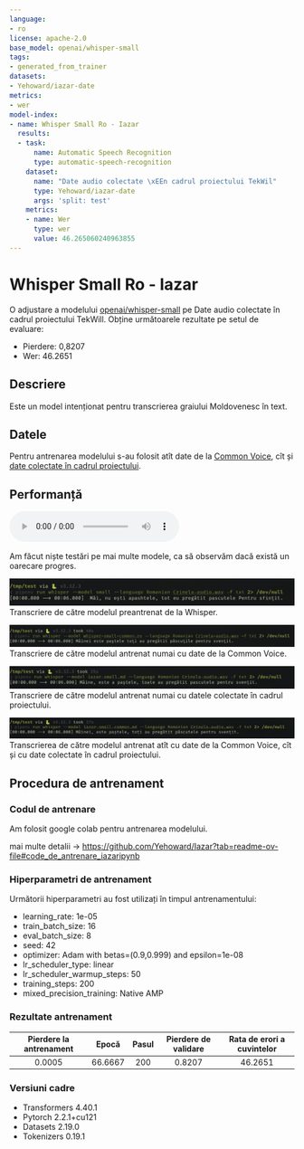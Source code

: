 ```yaml
---
language:
- ro
license: apache-2.0
base_model: openai/whisper-small
tags:
- generated_from_trainer
datasets:
- Yehoward/iazar-date
metrics:
- wer
model-index:
- name: Whisper Small Ro - Iazar
  results:
  - task:
      name: Automatic Speech Recognition
      type: automatic-speech-recognition
    dataset:
      name: "Date audio colectate \xEEn cadrul proiectului TekWil"
      type: Yehoward/iazar-date
      args: 'split: test'
    metrics:
    - name: Wer
      type: wer
      value: 46.265060240963855
---
```


<!-- This model card has been generated automatically according to the information the Trainer had access to. You
should probably proofread and complete it, then remove this comment. -->

# Whisper Small Ro - Iazar

O adjustare a modelului [openai/whisper-small](https://huggingface.co/openai/whisper-small) pe Date audio colectate în cadrul proiectului TekWill.
Obține următoarele rezultate pe setul de evaluare:
- Pierdere: 0,8207
- Wer: 46.2651

## Descriere

Este un model intenționat pentru transcrierea graiului Moldovenesc în text.

## Datele

Pentru antrenarea modelului s-au folosit atît date de la [Common Voice](https://huggingface.co/datasets/mozilla-foundation/common_voice_11_0), cît și [date colectate în cadrul proiectului](https://github.com/Yehoward/iazar-datacollector).

## Performanță

![audioul transcris](./pub/test-audio.mp3)

Am făcut niște testări pe mai multe modele, ca să observăm dacă există un oarecare progres.


![whisper small ro](./pub/evaluare-whisper-small.png)
Transcriere de către modelul preantrenat de la Whisper.

![whisper small ro](./pub/evaluare-common-voice.png)
Transcriere de către modelul antrenat numai cu date de la Common Voice.

![whisper small ro](./pub/evaluare-iazar.png)
Transcriere de către modelul antrenat numai cu datele colectate în cadrul proiectului.

![whisper small ro](./pub/evaluare-common-voice-iazar.png)
Transcrierea de către modelul antrenat atît cu date de la Common Voice, cît și cu date colectate în cadrul proiectului.






## Procedura de antrenament

### Codul de antrenare 

Am folosit google colab pentru antrenarea modelului.

mai multe detalii -> https://github.com/Yehoward/Iazar?tab=readme-ov-file#code_de_antrenare_iazaripynb

### Hiperparametri de antrenament

Următorii hiperparametri au fost utilizați în timpul antrenamentului:
- learning_rate: 1e-05
- train_batch_size: 16
- eval_batch_size: 8
- seed: 42
- optimizer: Adam with betas=(0.9,0.999) and epsilon=1e-08
- lr_scheduler_type: linear
- lr_scheduler_warmup_steps: 50
- training_steps: 200
- mixed_precision_training: Native AMP

### Rezultate antrenament

| Pierdere la antrenament | Epocă | Pasul | Pierdere de validare | Rata de erori a cuvintelor |
|:-------------:|:-------:|:----:|:---------------:|:-------:|
| 0.0005        | 66.6667 | 200  | 0.8207          | 46.2651 |


### Versiuni cadre

- Transformers 4.40.1
- Pytorch 2.2.1+cu121
- Datasets 2.19.0
- Tokenizers 0.19.1
